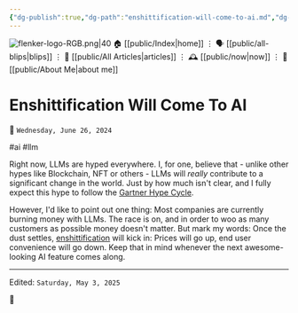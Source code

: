 ```yaml
---
{"dg-publish":true,"dg-path":"enshittification-will-come-to-ai.md","dg-permalink":"enshittification-will-come-to-ai/","permalink":"/enshittification-will-come-to-ai/","title":"Enshittification Will Come To AI","created":"2024-06-26T17:54:08","updated":"2025-05-03T12:51:44"}
---
```



<div class="transclusion internal-embed is-loaded"><div class="markdown-embed">




![flenker-logo-RGB.png|40](/img/user/attachments/flenker-logo-RGB.png)
🏠 [[public/Index\|home]]  ⋮ 🗣️ [[public/all-blips\|blips]] ⋮  📝 [[public/All Articles\|articles]]  ⋮ 🕰️ [[public/now\|now]] ⋮ 🪪 [[public/About Me\|about me]]


</div></div>


# Enshittification Will Come To AI
<p><span>📆 <code>Wednesday, June 26, 2024</code></span></p>
#ai #llm

Right now, LLMs are hyped everywhere. I, for one, believe that - unlike other hypes like Blockchain, NFT or others - LLMs will _really_ contribute to a significant change in the world. Just by how much isn't clear, and I fully expect this hype to follow the [Gartner Hype Cycle](https://en.wikipedia.org/wiki/Gartner_hype_cycle).

However, I'd like to point out one thing: Most companies are currently burning money with LLMs. The race is on, and in order to woo as many customers as possible money doesn't matter. But mark my words: Once the dust settles, [enshittification](https://www.wired.com/story/tiktok-platforms-cory-doctorow/) will kick in: Prices will go up, end user convenience will go down. Keep that in mind whenever the next awesome-looking AI feature comes along.

- - -
<p><span>Edited: <code>Saturday, May 3, 2025</code></span></p>
👾

